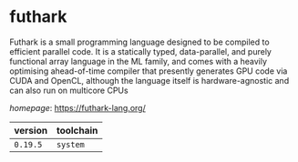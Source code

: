 # futhark

Futhark is a small programming language designed to be compiled to efficient parallel code. It     is a statically typed, data-parallel, and purely functional array language in the ML family, and comes     with a heavily optimising ahead-of-time compiler that presently generates GPU code via CUDA and OpenCL,     although the language itself is hardware-agnostic and can also run on multicore CPUs

*homepage*: <https://futhark-lang.org/>

version | toolchain
--------|----------
``0.19.5`` | ``system``
